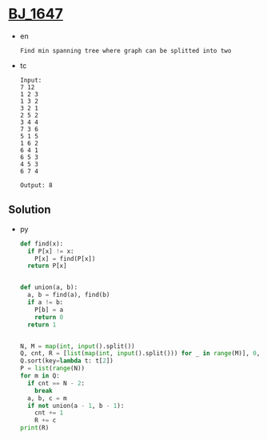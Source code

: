 # [BJ_1647](https://acmicpc.net/problem/1647)

* en

  ```en
  Find min spanning tree where graph can be splitted into two
  ```

* tc

  ```tc
  Input:
  7 12
  1 2 3
  1 3 2
  3 2 1
  2 5 2
  3 4 4
  7 3 6
  5 1 5
  1 6 2
  6 4 1
  6 5 3
  4 5 3
  6 7 4

  Output: 8
  ```

## Solution

* py

  ```py
  def find(x):
    if P[x] != x:
      P[x] = find(P[x])
    return P[x]


  def union(a, b):
    a, b = find(a), find(b)
    if a != b:
      P[b] = a
      return 0
    return 1


  N, M = map(int, input().split())
  Q, cnt, R = [list(map(int, input().split())) for _ in range(M)], 0, 0
  Q.sort(key=lambda t: t[2])
  P = list(range(N))
  for m in Q:
    if cnt == N - 2:
      break
    a, b, c = m
    if not union(a - 1, b - 1):
      cnt += 1
      R += c
  print(R)
  ```
